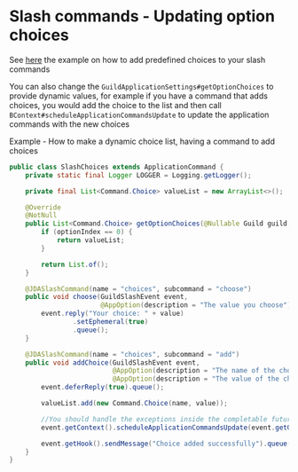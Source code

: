 # Slash commands - Updating option choices

See [here](../using-slash-commands/Slash-commands.md#examples) 
the example on how to add predefined choices to your slash commands

You can also change the `GuildApplicationSettings#getOptionChoices` to provide dynamic values, 
for example if you have a command that adds choices,
you would add the choice to the list and then call 
`BContext#scheduleApplicationCommandsUpdate` to update the application commands with the new choices

Example - How to make a dynamic choice list, having a command to add choices

```java
public class SlashChoices extends ApplicationCommand {
	private static final Logger LOGGER = Logging.getLogger();

	private final List<Command.Choice> valueList = new ArrayList<>();

	@Override
	@NotNull
	public List<Command.Choice> getOptionChoices(@Nullable Guild guild, @NotNull CommandPath commandPath, int optionIndex) {
		if (optionIndex == 0) {
			return valueList;
		}

		return List.of();
	}

	@JDASlashCommand(name = "choices", subcommand = "choose")
	public void choose(GuildSlashEvent event,
	                   @AppOption(description = "The value you choose") String value) {
		event.reply("Your choice: " + value)
				.setEphemeral(true)
				.queue();
	}

	@JDASlashCommand(name = "choices", subcommand = "add")
	public void addChoice(GuildSlashEvent event,
	                      @AppOption(description = "The name of the choice") String name,
	                      @AppOption(description = "The value of the choice") String value) {
		event.deferReply(true).queue();

		valueList.add(new Command.Choice(name, value));

		//You should handle the exceptions inside the completable future, in case an error occurred
		event.getContext().scheduleApplicationCommandsUpdate(event.getGuild(), false, false);

		event.getHook().sendMessage("Choice added successfully").queue();
	}
}
```